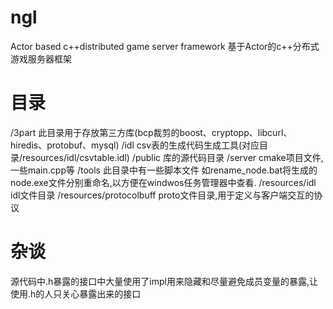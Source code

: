 # ngl
Actor based c++distributed game server framework
基于Actor的c++分布式游戏服务器框架
# 目录
  /3part                    此目录用于存放第三方库(bcp裁剪的boost、cryptopp、libcurl、hiredis、protobuf、mysql)
  /idl                      csv表的生成代码生成工具(对应目录/resources/idl/csvtable.idl)
  /public                   库的源代码目录
  /server                   cmake项目文件,一些main.cpp等
  /tools                    此目录中有一些脚本文件 如rename_node.bat将生成的node.exe文件分别重命名,以方便在windwos任务管理器中查看.
  /resources/idl            idl文件目录
  /resources/protocolbuff    proto文件目录,用于定义与客户端交互的协议

# 杂谈
  源代码中.h暴露的接口中大量使用了impl用来隐藏和尽量避免成员变量的暴露,让使用.h的人只关心暴露出来的接口
  


